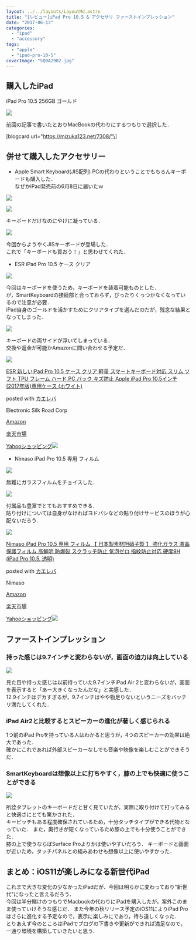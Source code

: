 ```yaml
---
layout: ../../layouts/LayoutMd.astro
title: "[レビュー]iPad Pro 10.5 & アクセサリ ファーストインプレッション"
date: "2017-06-13"
categories: 
  - "ipad"
  - "accessory"
tags: 
  - "apple"
  - "ipad-pro-10-5"
coverImage: "5Q0A2902.jpg"
---
```


## 購入したiPad

iPad Pro 10.5 256GB ゴールド

[![](images/5Q0A2889.jpg)](https://mizuka123.net/gallery/20170613_iPad%20Pro%2010.5/index.html)

前回の記事で書いたとおりMacBookの代わりにするつもりで選択した．

\[blogcard url="https://mizuka123.net/7308/"\]

## 併せて購入したアクセサリー

- Apple Smart Keyboard(JIS配列) PCの代わりということでもちろんキーボードも購入した．  
    なぜかiPad発売前の6月8日に届いたｗ

[![](images/5Q0A2892.jpg)](https://mizuka123.net/gallery/20170613_iPad%20Pro%2010.5/index.html)

[![](images/5Q0A2895.jpg)](https://mizuka123.net/gallery/20170613_iPad%20Pro%2010.5/index.html)

キーボードだけなのにやけに凝っている．

[![](images/5Q0A2897.jpg)](https://mizuka123.net/gallery/20170613_iPad%20Pro%2010.5/index.html)

今回からようやくJISキーボードが登場した．  
これで「キーボードも買おう！」と思わせてくれた．

- ESR iPad Pro 10.5 ケース クリア 

[![](images/5Q0A2893.jpg)](https://mizuka123.net/gallery/20170613_iPad%20Pro%2010.5/index.html)

今回はキーボードを使うため，キーボードを装着可能ものとした．  
が，SmartKeyboardの接続部と合っておらず，ぴったりくっつかなくなっているので注意が必要．  
iPad自身のゴールドを活かすためにクリアタイプを選んだのだが，残念な結果となってしまった．

[![](images/5Q0A2900.jpg)](https://mizuka123.net/gallery/20170613_iPad%20Pro%2010.5/index.html)

キーボードの両サイドが浮いてしまっている．  
交換や返金が可能かAmazonに問い合わせる予定だ．

[![](images/41p0jZdxgTL._SL160_.jpg)](http://www.amazon.co.jp/exec/obidos/ASIN/B071V662JC/mizuka123-22/)

[ESR 新しいiPad Pro 10.5 ケース クリア 軽量 スマートキーボード対応 スリム ソフト TPU フレーム ハード PC バック キズ防止 Apple iPad Pro 10.5インチ(2017年版)専用ケース (ホワイト)](http://www.amazon.co.jp/exec/obidos/ASIN/B071V662JC/mizuka123-22/)

posted with [カエレバ](http://kaereba.com)

Electronic Silk Road Corp

[Amazon](http://www.amazon.co.jp/gp/search?keywords=ESR%20%E6%96%B0%E3%81%97%E3%81%84iPad%20Pro%2010.5%20%E3%82%B1%E3%83%BC%E3%82%B9%20%E3%82%AF%E3%83%AA%E3%82%A2%20%E8%BB%BD%E9%87%8F%20%E3%82%B9%E3%83%9E%E3%83%BC%E3%83%88%E3%82%AD%E3%83%BC%E3%83%9C%E3%83%BC%E3%83%89%E5%AF%BE%E5%BF%9C%20%E3%82%B9%E3%83%AA%E3%83%A0%20%E3%82%BD%E3%83%95%E3%83%88%20TPU%20%E3%83%95%E3%83%AC%E3%83%BC%E3%83%A0%20%E3%83%8F%E3%83%BC%E3%83%89%20PC%20%E3%83%90%E3%83%83%E3%82%AF%20%E3%82%AD%E3%82%BA%E9%98%B2%E6%AD%A2%20Apple%20iPad%20Pro%2010.5%E3%82%A4%E3%83%B3%E3%83%81%282017%E5%B9%B4%E7%89%88%29%E5%B0%82%E7%94%A8%E3%82%B1%E3%83%BC%E3%82%B9%20%28%E3%83%9B%E3%83%AF%E3%82%A4%E3%83%88%29&__mk_ja_JP=%E3%82%AB%E3%82%BF%E3%82%AB%E3%83%8A&tag=mizuka123-22)

[楽天市場](https://hb.afl.rakuten.co.jp/hgc/032b53ee.4b34c5ee.0f4a541e.f440145e/?pc=http%3A%2F%2Fsearch.rakuten.co.jp%2Fsearch%2Fmall%2FESR%2520%25E6%2596%25B0%25E3%2581%2597%25E3%2581%2584iPad%2520Pro%252010.5%2520%25E3%2582%25B1%25E3%2583%25BC%25E3%2582%25B9%2520%25E3%2582%25AF%25E3%2583%25AA%25E3%2582%25A2%2520%25E8%25BB%25BD%25E9%2587%258F%2520%25E3%2582%25B9%25E3%2583%259E%25E3%2583%25BC%25E3%2583%2588%25E3%2582%25AD%25E3%2583%25BC%25E3%2583%259C%25E3%2583%25BC%25E3%2583%2589%25E5%25AF%25BE%25E5%25BF%259C%2520%25E3%2582%25B9%25E3%2583%25AA%25E3%2583%25A0%2520%25E3%2582%25BD%25E3%2583%2595%25E3%2583%2588%2520TPU%2520%25E3%2583%2595%25E3%2583%25AC%25E3%2583%25BC%25E3%2583%25A0%2520%25E3%2583%258F%25E3%2583%25BC%25E3%2583%2589%2520PC%2520%25E3%2583%2590%25E3%2583%2583%25E3%2582%25AF%2520%25E3%2582%25AD%25E3%2582%25BA%25E9%2598%25B2%25E6%25AD%25A2%2520Apple%2520iPad%2520Pro%252010.5%25E3%2582%25A4%25E3%2583%25B3%25E3%2583%2581%25282017%25E5%25B9%25B4%25E7%2589%2588%2529%25E5%25B0%2582%25E7%2594%25A8%25E3%2582%25B1%25E3%2583%25BC%25E3%2582%25B9%2520%2528%25E3%2583%259B%25E3%2583%25AF%25E3%2582%25A4%25E3%2583%2588%2529%2F-%2Ff.1-p.1-s.1-sf.0-st.A-v.2%3Fx%3D0%26scid%3Daf_ich_link_urltxt%26m%3Dhttp%3A%2F%2Fm.rakuten.co.jp%2F)

[Yahooショッピング![](//ad.jp.ap.valuecommerce.com/servlet/gifbanner?sid=3066752&pid=881990642)](//ck.jp.ap.valuecommerce.com/servlet/referral?sid=3066752&pid=881990642&vc_url=http%3A%2F%2Fsearch.shopping.yahoo.co.jp%2Fsearch%3Fp%3DESR%2520%25E6%2596%25B0%25E3%2581%2597%25E3%2581%2584iPad%2520Pro%252010.5%2520%25E3%2582%25B1%25E3%2583%25BC%25E3%2582%25B9%2520%25E3%2582%25AF%25E3%2583%25AA%25E3%2582%25A2%2520%25E8%25BB%25BD%25E9%2587%258F%2520%25E3%2582%25B9%25E3%2583%259E%25E3%2583%25BC%25E3%2583%2588%25E3%2582%25AD%25E3%2583%25BC%25E3%2583%259C%25E3%2583%25BC%25E3%2583%2589%25E5%25AF%25BE%25E5%25BF%259C%2520%25E3%2582%25B9%25E3%2583%25AA%25E3%2583%25A0%2520%25E3%2582%25BD%25E3%2583%2595%25E3%2583%2588%2520TPU%2520%25E3%2583%2595%25E3%2583%25AC%25E3%2583%25BC%25E3%2583%25A0%2520%25E3%2583%258F%25E3%2583%25BC%25E3%2583%2589%2520PC%2520%25E3%2583%2590%25E3%2583%2583%25E3%2582%25AF%2520%25E3%2582%25AD%25E3%2582%25BA%25E9%2598%25B2%25E6%25AD%25A2%2520Apple%2520iPad%2520Pro%252010.5%25E3%2582%25A4%25E3%2583%25B3%25E3%2583%2581%25282017%25E5%25B9%25B4%25E7%2589%2588%2529%25E5%25B0%2582%25E7%2594%25A8%25E3%2582%25B1%25E3%2583%25BC%25E3%2582%25B9%2520%2528%25E3%2583%259B%25E3%2583%25AF%25E3%2582%25A4%25E3%2583%2588%2529&vcptn=kaereba)

- Nimaso iPad Pro 10.5 専用 フィルム

[![](images/5Q0A2891.jpg)](https://mizuka123.net/gallery/20170613_iPad%20Pro%2010.5/index.html)

無難にガラスフィルムをチョイスした．

[![](images/5Q0A2894.jpg)](https://mizuka123.net/gallery/20170613_iPad%20Pro%2010.5/index.html)

付属品も豊富でとてもおすすめできる．  
貼り付けについては自身がなければヨドバシなどの貼り付けサービスのほうが心配ないだろう．

[![](images/51dWu-cEQBL._SL160_.jpg)](http://www.amazon.co.jp/exec/obidos/ASIN/B06XRYDF8R/mizuka123-22/)

[Nimaso iPad Pro 10.5 専用 フィルム 【 日本製素材旭硝子製 】 強化ガラス 液晶保護フィルム 高鮮明 防爆裂 スクラッチ防止 気泡ゼロ 指紋防止対応 硬度9H (iPad Pro 10.5, 透明)](http://www.amazon.co.jp/exec/obidos/ASIN/B06XRYDF8R/mizuka123-22/)

posted with [カエレバ](http://kaereba.com)

Nimaso

[Amazon](http://www.amazon.co.jp/gp/search?keywords=Nimaso%20iPad%20Pro%2010.5%20%E5%B0%82%E7%94%A8%20%E3%83%95%E3%82%A3%E3%83%AB%E3%83%A0%20%E3%80%90%20%E6%97%A5%E6%9C%AC%E8%A3%BD%E7%B4%A0%E6%9D%90%E6%97%AD%E7%A1%9D%E5%AD%90%E8%A3%BD%20%E3%80%91%20%E5%BC%B7%E5%8C%96%E3%82%AC%E3%83%A9%E3%82%B9%20%E6%B6%B2%E6%99%B6%E4%BF%9D%E8%AD%B7%E3%83%95%E3%82%A3%E3%83%AB%E3%83%A0%20%E9%AB%98%E9%AE%AE%E6%98%8E%20%E9%98%B2%E7%88%86%E8%A3%82%20%E3%82%B9%E3%82%AF%E3%83%A9%E3%83%83%E3%83%81%E9%98%B2%E6%AD%A2%20%E6%B0%97%E6%B3%A1%E3%82%BC%E3%83%AD%20%E6%8C%87%E7%B4%8B%E9%98%B2%E6%AD%A2%E5%AF%BE%E5%BF%9C%20%E7%A1%AC%E5%BA%A69H%20%28iPad%20Pro%2010.5%2C%20%E9%80%8F%E6%98%8E%29&__mk_ja_JP=%E3%82%AB%E3%82%BF%E3%82%AB%E3%83%8A&tag=mizuka123-22)

[楽天市場](https://hb.afl.rakuten.co.jp/hgc/032b53ee.4b34c5ee.0f4a541e.f440145e/?pc=http%3A%2F%2Fsearch.rakuten.co.jp%2Fsearch%2Fmall%2FNimaso%2520iPad%2520Pro%252010.5%2520%25E5%25B0%2582%25E7%2594%25A8%2520%25E3%2583%2595%25E3%2582%25A3%25E3%2583%25AB%25E3%2583%25A0%2520%25E3%2580%2590%2520%25E6%2597%25A5%25E6%259C%25AC%25E8%25A3%25BD%25E7%25B4%25A0%25E6%259D%2590%25E6%2597%25AD%25E7%25A1%259D%25E5%25AD%2590%25E8%25A3%25BD%2520%25E3%2580%2591%2520%25E5%25BC%25B7%25E5%258C%2596%25E3%2582%25AC%25E3%2583%25A9%25E3%2582%25B9%2520%25E6%25B6%25B2%25E6%2599%25B6%25E4%25BF%259D%25E8%25AD%25B7%25E3%2583%2595%25E3%2582%25A3%25E3%2583%25AB%25E3%2583%25A0%2520%25E9%25AB%2598%25E9%25AE%25AE%25E6%2598%258E%2520%25E9%2598%25B2%25E7%2588%2586%25E8%25A3%2582%2520%25E3%2582%25B9%25E3%2582%25AF%25E3%2583%25A9%25E3%2583%2583%25E3%2583%2581%25E9%2598%25B2%25E6%25AD%25A2%2520%25E6%25B0%2597%25E6%25B3%25A1%25E3%2582%25BC%25E3%2583%25AD%2520%25E6%258C%2587%25E7%25B4%258B%25E9%2598%25B2%25E6%25AD%25A2%25E5%25AF%25BE%25E5%25BF%259C%2520%25E7%25A1%25AC%25E5%25BA%25A69H%2520%2528iPad%2520Pro%252010.5%252C%2520%25E9%2580%258F%25E6%2598%258E%2529%2F-%2Ff.1-p.1-s.1-sf.0-st.A-v.2%3Fx%3D0%26scid%3Daf_ich_link_urltxt%26m%3Dhttp%3A%2F%2Fm.rakuten.co.jp%2F)

[Yahooショッピング![](//ad.jp.ap.valuecommerce.com/servlet/gifbanner?sid=3066752&pid=881990642)](//ck.jp.ap.valuecommerce.com/servlet/referral?sid=3066752&pid=881990642&vc_url=http%3A%2F%2Fsearch.shopping.yahoo.co.jp%2Fsearch%3Fp%3DNimaso%2520iPad%2520Pro%252010.5%2520%25E5%25B0%2582%25E7%2594%25A8%2520%25E3%2583%2595%25E3%2582%25A3%25E3%2583%25AB%25E3%2583%25A0%2520%25E3%2580%2590%2520%25E6%2597%25A5%25E6%259C%25AC%25E8%25A3%25BD%25E7%25B4%25A0%25E6%259D%2590%25E6%2597%25AD%25E7%25A1%259D%25E5%25AD%2590%25E8%25A3%25BD%2520%25E3%2580%2591%2520%25E5%25BC%25B7%25E5%258C%2596%25E3%2582%25AC%25E3%2583%25A9%25E3%2582%25B9%2520%25E6%25B6%25B2%25E6%2599%25B6%25E4%25BF%259D%25E8%25AD%25B7%25E3%2583%2595%25E3%2582%25A3%25E3%2583%25AB%25E3%2583%25A0%2520%25E9%25AB%2598%25E9%25AE%25AE%25E6%2598%258E%2520%25E9%2598%25B2%25E7%2588%2586%25E8%25A3%2582%2520%25E3%2582%25B9%25E3%2582%25AF%25E3%2583%25A9%25E3%2583%2583%25E3%2583%2581%25E9%2598%25B2%25E6%25AD%25A2%2520%25E6%25B0%2597%25E6%25B3%25A1%25E3%2582%25BC%25E3%2583%25AD%2520%25E6%258C%2587%25E7%25B4%258B%25E9%2598%25B2%25E6%25AD%25A2%25E5%25AF%25BE%25E5%25BF%259C%2520%25E7%25A1%25AC%25E5%25BA%25A69H%2520%2528iPad%2520Pro%252010.5%252C%2520%25E9%2580%258F%25E6%2598%258E%2529&vcptn=kaereba)

## ファーストインプレッション

### 持った感じは9.7インチと変わらないが，画面の迫力は向上している

[![](images/5Q0A2899.jpg)](https://mizuka123.net/gallery/20170613_iPad%20Pro%2010.5/index.html)

見た目や持った感じは以前持っていた9.7インチiPad Air 2と変わらないが，画面を表示すると「あー大きくなったんだな」と実感した．  
12.9インチはデカすぎるが，9.7インチはやや物足りないというニーズをバッチリ満たしてくれた．

### iPad Air2と比較するとスピーカーの進化が著しく感じられる

1つ前のiPad Proを持っている人はわかると思うが，4つのスピーカーの効果は絶大であった．  
確かにこれであれば外部スピーカーなしでも音楽や映像を楽しむことができそうだ．

### SmartKeyboardは想像以上に打ちやすく，膝の上でも快適に使うことができる

[![](images/5Q0A2902.jpg)](https://mizuka123.net/gallery/20170613_iPad%20Pro%2010.5/index.html)

所詮タブレットのキーボードだと甘く見ていたが，実際に取り付けて打ってみると快適さにとても驚かされた．  
キーピッチもある程度確保されているため，十分タッチタイプができる代物となっていた． また，奥行きが短くなっているため膝の上でも十分使うことができた．  
膝の上で使うならばSurface Proよりかは使いやすいだろう． キーボードと画面が近いため，タッチパネルとの組みあわせも想像以上に使いやすかった．

## まとめ：iOS11が楽しみになる新世代iPad

これまで大きな変化の少なかったiPadだが．今回は明らかに変わっており"新世代"になったと言えるだろう．  
今回は半分賭けのつもりでMacbookの代わりにiPadを購入したが，案外このまま使っていけそうな感じだ． また今年の秋リリース予定のiOS11によりiPad Proはさらに進化する予定なので，表示に楽しみにであり，待ち遠しくなった．  
とりあえず今のところはiPadでブログの下書きや更新ができれば満足なので，一通り環境を構築していきたいと思う．
